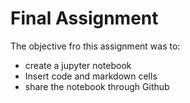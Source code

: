 # Final Assignment
The objective fro this assignment was to:
  * create a jupyter notebook
  * Insert code and markdown cells
  * share the notebook through Github
  
